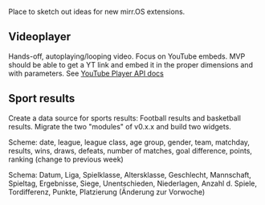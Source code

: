 Place to sketch out ideas for new mirr.OS extensions.


## Videoplayer
Hands-off, autoplaying/looping video. Focus on YouTube embeds. MVP should be able to get a YT link and embed it in the proper dimensions and with parameters. See [YouTube Player API docs](https://developers.google.com/youtube/player_parameters?hl=en)

## Sport results
Create a data source for sports results: Football results and basketball results. Migrate the two "modules" of v0.x.x and build two widgets.

Scheme: date, league, league class, age group, gender, team, matchday, results, wins, draws, defeats, number of matches, goal difference, points, ranking (change to previous week)

Schema: Datum, Liga, Spielklasse, Altersklasse, Geschlecht, Mannschaft, Spieltag, Ergebnisse, Siege, Unentschieden, Niederlagen, Anzahl d. Spiele, Tordifferenz,  Punkte, Platzierung (Änderung zur Vorwoche)